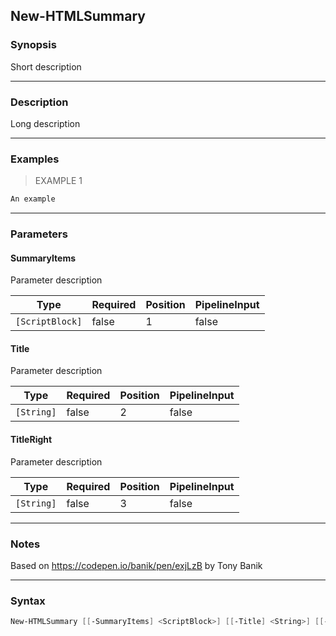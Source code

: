 New-HTMLSummary
---------------

### Synopsis
Short description

---

### Description

Long description

---

### Examples
> EXAMPLE 1

```PowerShell
An example
```

---

### Parameters
#### **SummaryItems**
Parameter description

|Type           |Required|Position|PipelineInput|
|---------------|--------|--------|-------------|
|`[ScriptBlock]`|false   |1       |false        |

#### **Title**
Parameter description

|Type      |Required|Position|PipelineInput|
|----------|--------|--------|-------------|
|`[String]`|false   |2       |false        |

#### **TitleRight**
Parameter description

|Type      |Required|Position|PipelineInput|
|----------|--------|--------|-------------|
|`[String]`|false   |3       |false        |

---

### Notes
Based on https://codepen.io/banik/pen/exjLzB by Tony Banik

---

### Syntax
```PowerShell
New-HTMLSummary [[-SummaryItems] <ScriptBlock>] [[-Title] <String>] [[-TitleRight] <String>] [<CommonParameters>]
```
